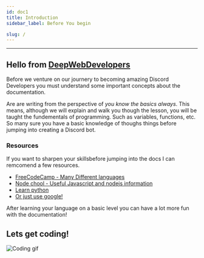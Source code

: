 ```yaml
---
id: doc1
title: Introduction
sidebar_label: Before You begin

slug: /
---
```


---

## Hello from [DeepWebDevelopers](https://github.com/DeepWebDevelopers)

Before we venture on our journery to becoming amazing Discord Developers you must understand some important concepts about the documentation.

Are are writing from the perspective of _you know the basics always_.
This means, although we will explain and walk you though the lesson, you will be taught the fundementals of programming. Such as variables, functions, etc. So many sure you have a basic knowledge of thoughs things before jumping into creating a Discord bot.

### Resources

If you want to sharpen your skillsbefore jumping into the docs I can remcomend a few resources.

- [FreeCodeCamp - Many Different languages](https://www.freecodecamp.org/)
- [Node chool - Useful Javascript and nodejs information](https://nodeschool.io/)
- [Learn python](https://www.learnpython.org/)
- [Or just use google!](https://www.google.com)

After learning your language on a basic level you can have a lot more fun with the documentation!

## Lets get coding!

![Coding gif](https://media.giphy.com/media/ZVik7pBtu9dNS/giphy.gif)
